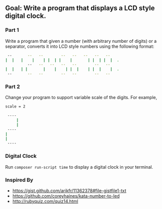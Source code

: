 ## Goal: Write a program that displays a LCD style digital clock.

### Part 1

Write a program that given a number (with arbitrary number of digits) or a separator, converts it into LCD style numbers using the following format:

```sh
 --       --   --        --   --   --   --   --     
|  |   |    |    | |  | |    |       | |  | |  |  . 
          --   --   --   --   --        --   --     
|  |   | |       |    |    | |  |    | |  |    |  . 
 --       --   --        --   --        --   --     
```

### Part 2

Change your program to support variable scale of the digits. For example,

```sh
scale = 2

 ---- 
     |
     |
 ---- 
|     
|     
 ---- 
```

### Digital Clock

Run `composer run-script time` to display a digital clock in your terminal.

### Inspired By

- https://gist.github.com/arikfr/11362378#file-gistfile1-txt
- https://github.com/coreyhaines/kata-number-to-led
- http://rubyquiz.com/quiz14.html
